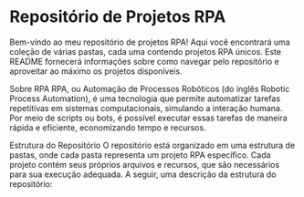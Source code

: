 <h1 alling='center'> Repositório de Projetos RPA </h1>
Bem-vindo ao meu repositório de projetos RPA! Aqui você encontrará uma coleção de várias pastas, cada uma contendo projetos RPA únicos. Este README fornecerá informações sobre como navegar pelo repositório e aproveitar ao máximo os projetos disponíveis.

Sobre RPA
RPA, ou Automação de Processos Robóticos (do inglês Robotic Process Automation), é uma tecnologia que permite automatizar tarefas repetitivas em sistemas computacionais, simulando a interação humana. Por meio de scripts ou bots, é possível executar essas tarefas de maneira rápida e eficiente, economizando tempo e recursos.

Estrutura do Repositório
O repositório está organizado em uma estrutura de pastas, onde cada pasta representa um projeto RPA específico. Cada projeto contém seus próprios arquivos e recursos, que são necessários para sua execução adequada. A seguir, uma descrição da estrutura do repositório:
